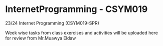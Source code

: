 # InternetProgramming - CSYM019

23/24 Internet Programming (CSYM019-SPR)

Week wise tasks from class exercises and activities will be uploaded here for review from Mr.Muawya Eldaw
